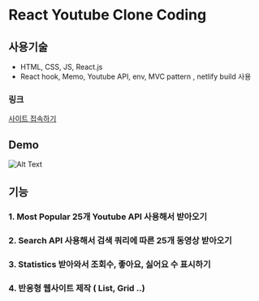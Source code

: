 # React Youtube Clone Coding

## 사용기술

- HTML, CSS, JS, React.js
- React hook, Memo, Youtube API, env, MVC pattern , netlify build 사용


### 링크
[사이트 접속하기](https://5f9994922dab600e799afc64--react-youtube-jun.netlify.app)

## Demo

![Alt Text](https://github.com/jun7867/React-Youtube-Clone/blob/master/demo.gif)


## 기능

### 1. Most Popular 25개 Youtube API 사용해서 받아오기

### 2. Search API 사용해서 검색 쿼리에 따른 25개 동영상 받아오기

### 3. Statistics 받아와서 조회수, 좋아요, 싫어요 수 표시하기

### 4. 반응형 웹사이트 제작 ( List, Grid ..) 

